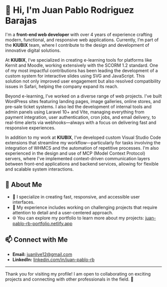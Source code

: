 # 👋 Hi, I'm Juan Pablo Rodriguez Barajas

I'm a **front-end web developer** with over 4 years of experience crafting modern, functional, and responsive web applications. Currently, I’m part of the **KIUBIX** team, where I contribute to the design and development of innovative digital solutions.

At **KIUBIX**, I’ve specialized in creating e-learning tools for platforms like Kernit and Moodle, working extensively with the SCORM 1.2 standard. One of my most impactful contributions has been leading the development of a custom system for interactive slides using SVG and JavaScript. This solution not only improved user engagement but also resolved compatibility issues in Safari, helping the company expand its reach.

Beyond e-learning, I’ve worked on a diverse range of web projects. I’ve built WordPress sites featuring landing pages, image galleries, online stores, and pre-sale ticket systems. I also led the development of internal tools and admin panels using Laravel 10+ and Vite, managing everything from payment integration, user authentication, cron jobs, and email delivery, to real-time alerts via webhooks—always with a focus on delivering fast and responsive experiences.

In addition to my work at **KIUBIX**, I’ve developed custom Visual Studio Code extensions that streamline my workflow—particularly for tasks involving the integration of WHMCS and the automation of repetitive processes. I'm also experienced in the design and use of MCP (Model Context Protocol) servers, where I've implemented context-driven communication layers between front-end applications and backend services, allowing for flexible and scalable system interactions.

## 🌟 About Me

- 🎯 I specialize in creating fast, responsive, and accessible user interfaces.
- 💼 My experience includes working on challenging projects that require attention to detail and a user-centered approach.
- 🌐 You can explore my portfolio to learn more about my projects: [juan-pablo-rb-portfolio.netlify.app](https://juan-pablo-rb-portfolio.netlify.app/)

## 📫 Connect with Me

- **Email:** [juanlive12@gmail.com](mailto:juanlive12@gmail.com)
- **LinkedIn:** [linkedin.com/in/juan-pablo-rb](www.linkedin.com/in/juan-pablo-rodriguez-barajas)

---

Thank you for visiting my profile! I am open to collaborating on exciting projects and connecting with other professionals in the field. 🚀
